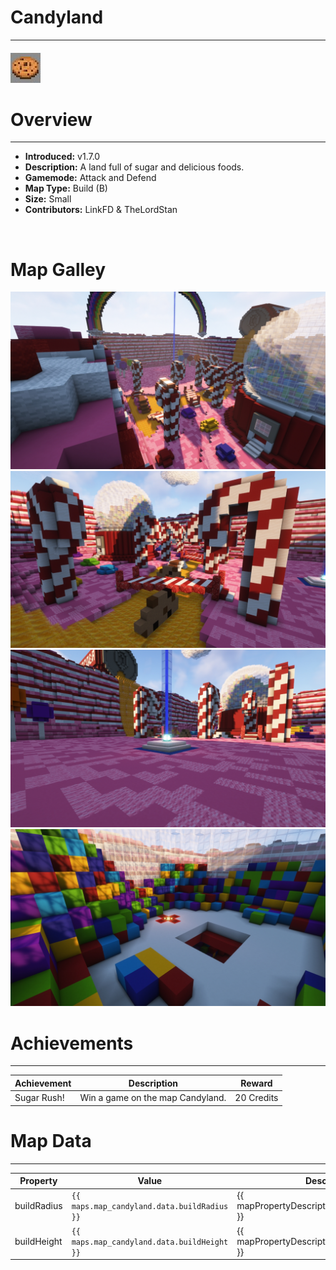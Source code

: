 <!-- replace candyland with the actual map name -->
<!-- change gamemode type for the Map data description  -->
# Candyland

***

#### ![candylandicon](../assets/maps/candyland/candyland-icon.jpg)

# Overview
***
- **Introduced:** v1.7.0
- **Description:** A land full of sugar and delicious foods.
- **Gamemode:** Attack and Defend
- **Map Type:** Build (B)
- **Size:** Small
- **Contributors:** LinkFD & TheLordStan

<br />  

# Map Galley
![Candyland - Beacon](../assets/maps/candyland/candyland-overview.jpg '')
![Candyland - Middle](../assets/maps/candyland/candyland-mid.jpg '')
![Candyland - Beacon](../assets/maps/candyland/candyland-beacon.jpg '')
![Candyland - Attacking Spawn](../assets/maps/candyland/candyland-spawnroom.jpg '')

# Achievements
***

| Achievement | Description | Reward |
| ----- | ----- | ------ |
| Sugar Rush! | Win a game on the map Candyland. | 20 Credits |



# Map Data
***

| Property | Value | Description |
| ----------- | ----------- | ------ |
| buildRadius |`{{ maps.map_candyland.data.buildRadius }}`| {{ mapPropertyDescriptions.buildRadius.classic }} |
| buildHeight |`{{ maps.map_candyland.data.buildHeight }}`| {{ mapPropertyDescriptions.buildHeight.classic }} |